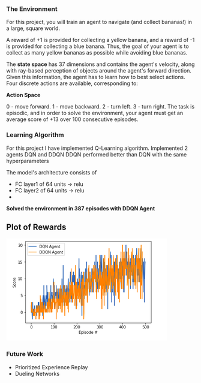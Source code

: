 ### The Environment 
  
For this project, you will train an agent to navigate (and collect bananas!) in a large, square world.


A reward of +1 is provided for collecting a yellow banana, and a reward of -1 is provided for collecting a blue banana. Thus, the goal of your agent is to collect as many yellow bananas as possible while avoiding blue bananas.

The **state space** has 37 dimensions and contains the agent's velocity, along with ray-based perception of objects around the agent's forward direction. Given this information, the agent has to learn how to best select actions. Four discrete actions are available, corresponding to:

**Action Space**

0 - move forward.
1 - move backward.
2 - turn left.
3 - turn right.
The task is episodic, and in order to solve the environment, your agent must get an average score of +13 over 100 consecutive episodes.

### Learning Algorithm 

For this project I have implemented Q-Learning algorithm. 
Implemented 2 agents DQN and DDQN 
DDQN performed better than DQN with the same hyperparameters

The model's architecture consists of 
- FC layer1 of 64 units -> relu
- FC layer2 of 64 units -> relu
- 

**Solved the environment in 387 episodes with DDQN Agent**

## Plot of Rewards

![plot rewards](https://github.com/twishasaraiya/drlnd-p1-navigation/blob/master/plot_rewards.png)

### Future Work

- Prioritized Experience Replay
- Dueling Networks

